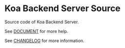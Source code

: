 # Koa Backend Server Source

Source code of Koa Backend Server.

See [DOCUMENT](dist/README.md) for more help.

See [CHANGELOG](dist/CHANGELOG.md) for more information.

